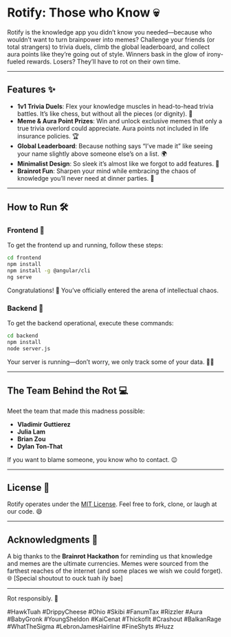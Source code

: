 # Rotify: Those who Know 💀
Rotify is the knowledge app you didn’t know you needed—because who wouldn’t want to turn brainpower into memes? Challenge your friends (or total strangers) to trivia duels, climb the global leaderboard, and collect aura points like they’re going out of style. Winners bask in the glow of irony-fueled rewards. Losers? They’ll have to rot on their own time.   

---

## Features ✨  
- **1v1 Trivia Duels**: Flex your knowledge muscles in head-to-head trivia battles. It’s like chess, but without all the pieces (or dignity). 🧠  
- **Meme & Aura Point Prizes**: Win and unlock exclusive memes that only a true trivia overlord could appreciate. Aura points not included in life insurance policies. 🏆  
- **Global Leaderboard**: Because nothing says “I’ve made it” like seeing your name slightly above someone else’s on a list. 🌍  
- **Minimalist Design**: So sleek it’s almost like we forgot to add features. 🎨  
- **Brainrot Fun**: Sharpen your mind while embracing the chaos of knowledge you’ll never need at dinner parties. 🤯  

---

## How to Run 🛠️  

### Frontend 🚀  
To get the frontend up and running, follow these steps:

```bash  
cd frontend  
npm install  
npm install -g @angular/cli  
ng serve  
```
Congratulations! 🎉 You’ve officially entered the arena of intellectual chaos.

### Backend 🔧  
To get the backend operational, execute these commands:

```bash
cd backend  
npm install  
node server.js  
```
Your server is running—don’t worry, we only track some of your data. 🕵️‍♂️  

---

## The Team Behind the Rot 💻  
Meet the team that made this madness possible:

- **Vladimir Guttierez**  
- **Julia Lam**  
- **Brian Zou**  
- **Dylan Ton-That**  

If you want to blame someone, you know who to contact. 😉

---

## License 📜  
Rotify operates under the [MIT License](LICENSE). Feel free to fork, clone, or laugh at our code. 😄  

---

## Acknowledgments 🙌  
A big thanks to the **Brainrot Hackathon** for reminding us that knowledge and memes are the ultimate currencies. Memes were sourced from the farthest reaches of the internet (and some places we wish we could forget). 🌐  [Special shoutout to ouck tuah ily bae]

---

Rot responsibly. 🧠

#HawkTuah #DrippyCheese #Ohio #Skibi #FanumTax #Rizzler #Aura #BabyGronk #YoungSheldon #KaiCenat #ThickofIt #Crashout #BalkanRage #WhatTheSigma #LebronJamesHairline #FineShyts #Huzz 

